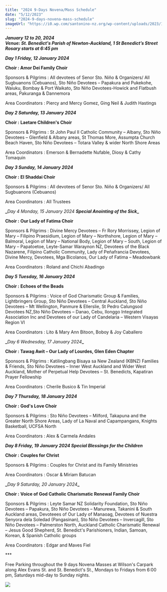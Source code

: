 ```yaml
---
title: "2024 9-Days Novena/Mass Schedule"
date: "5/12/2023"
slug: "2024-9-days-novena-mass-schedule"
imageUrl: "https://i0.wp.com/santonino-nz.org/wp-content/uploads/2023/12/SinulogPosterAdverts.jpg?resize=940%2C1336&ssl=1"
---
```


**_January 12 to 20, 2024  
Venue: St. Benedict's Parish of Newton-Auckland, 1 St Benedict’s Street  
Rosary starts at 6:45 pm_**

**_Day 1 Friday, 12 January 2024_**

**Choir : Amor Dei Family Choir**

Sponsors & Pilgrims : All devotees of Senor Sto. Niño & Organizers/ All Sugbuanons (Cebuanos), Sto Niño Devotees – Papakura and Pukekohe, Waiuku, Bombay & Port Waikato, Sto Niño Devotees-Howick and Flatbush areas, Pakuranga & Dannemora

Area Coordinators : Piercy and Mercy Gomez, Ging Neil & Judith Hastings

**_Day 2 Saturday, 13 January 2024_**

**Choir :** **Laetare Children's Choir**

Sponsors & Pilgrims : St John Paul II Catholic Community – Albany, Sto Niño Devotees – Glenfield & Albany areas, St Thomas More, Assumpta Church Beach Haven, Sto Niño Devotees – Totara Valley & wider North Shore Areas

Area Coordinators : Emerson & Bernadette Nufable, Diosy & Cathy Tomaquin

**_Day 3 Sunday, 14 January 2024_**

**Choir :** **El Shaddai Choir**

Sponsors & Pilgrims : All devotees of Senor Sto. Niño & Organizers/ All Sugbuanons (Cebuanos)

Area Coordinators : All Trustees

**_**_Day 4 Monday, 15 January 2024 **_Special Anointing of the Sick_**_**_**

**Choir :** **Our Lady of** **Fatima Choir**

Sponsors & Pilgrims : Divine Mercy Devotees – Fr Rory Morrissey, Legion of Mary – Filipino Praesidium, Legion of Mary – Northshore, Legion of Mary – Balmoral, Legion of Mary – National Body, Legion of Mary – South, Legion of Mary – Papatoetoe, Leyte-Samar Waraynon NZ, Devotees of the Black Nazarene, Filipino Catholic Community, Lady of Peñafrancia Devotees, Divine Mercy, Devotees, Mga Bicolanos, Our Lady of Fatima – Meadowbank

Area Coordinators : Roland and Chichi Abadingo

**_Day 5 Tuesday, 16 January 2024_**

**Choir :** **Echoes of the Beads**

Sponsors & Pilgrims : Voice of God Charismatic Group & Families, Lightbringers Group, Sto Niño Devotees – Central Auckland, Sto Niño Devotees – Mt Wellington, Panmure & Ellerslie, St Pedro Calungsod Devotees NZ,Sto Niño Devotees – Danao, Cebu, Ilonggo Integrated Association Inc and Devotees of our Lady of Candelaria – Western Visayas Region VI

Area Coordinators : Lito & Mary Ann Bitoon, Boboy & Joy Caballero

**_**_Day 6 Wednesday, 17 January 2024_**_**

**Choir : Tawag Awit – Our Lady of Lourdes, Glen Eden Chapter**

Sponsors & Pilgrims : Katilingbang Bisaya sa New Zealand (KBNZ) Families & Friends, Sto Niño Devotees – Inner West Auckland and Wider West Auckland, Mother of Perpetual Help Devotees – St. Benedicts, Kapatiran Prayer Fellowship

Area Coordinators : Cherile Busico & Tin Imperial

**_Day 7 Thursday, 18 January 2024_**

**Choir :** **God's Love Choir**

Sponsors & Pilgrims : Sto Niño Devotees – Milford, Takapuna and the Greater North Shore Areas, Lady of La Naval and Capampangans, Knights Basketball, UCFSA North

Area Coordinators : Alex & Carmela Andales

**_Day 8 Friday, 19 January 2024 **_Special Blessings for the Children_**_**

**Choir :** **Couples for Christ**

Sponsors & Pilgrims : Couples for Christ and its Family Ministries

Area Coordinators : Oscar & Miriam Batucan

**_**_Day 9 Saturday, 20 January 2024_**_**

**Choir :** **Voice of God Catholic Charismatic Renewal Family Choir**

Sponsors & Pilgrims : Leyte Samar NZ Solidarity Foundation, Sto Niño Devotees – Papakura, Sto Niño Devotees – Manurewa, Takanini & South Auckland areas, Devoteees of Our Lady of Manaoag, Devotees of Nuestra Senyora dela Soledad (Pangasinan), Sto Niño Devotees – Invercagill, Sto Niño Devotees – Palmerston North, Auckland Catholic Charismatic Renewal – Jesus Good Shepherd, St. Benedict's Parishioners, Indian, Samoan, Korean, & Spanish Catholic groups

Area Coordinators : Edgar and Maves Fiel

\*\*\*

Free Parking throughout the 9 days Novena Masses at Wilson's Carpark along Alex Evans St. and St. Benedict's St., Mondays to Fridays from 6:00 pm, Saturdays mid-day to Sunday nights.

[![](https://i0.wp.com/santonino-nz.org/wp-content/uploads/2023/12/SinulogPosterAdverts.jpg?resize=940%2C1336&ssl=1)](https://i0.wp.com/santonino-nz.org/wp-content/uploads/2023/12/SinulogPosterAdverts.jpg?ssl=1)